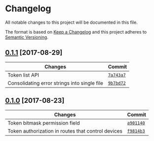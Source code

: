 # Changelog

All notable changes to this project will be documented in this file.

The format is based on [Keep a Changelog](http://keepachangelog.com/en/1.0.0/)
and this project adheres to [Semantic Versioning](http://semver.org/spec/v2.0.0.html).

## [0.1.1][2] [2017-08-29]

| Changes | Commit |
| ---- | ---- |
| Token list API | [`7a743a7`] |
| Consolidating error strings into single file | [`9b7bd72`] |

## [0.1.0][1] [2017-08-23]

| Changes | Commit |
| ---- | ---- |
| Token bitmask permission field | [`a901140`] |
| Token authorization in routes that control devices | [`f9814b3`] |

[`9b7bd72`]: https://github.com/dadleyy/beacon.api/commit/9b7bd72d6f22e6bb1973460bd15f33e239d8bbf9
[`7a743a7`]: https://github.com/dadleyy/beacon.api/commit/7a743a7c89fc6e73cc110c9ffcf318a8230644ce
[2]: https://github.com/dadleyy/beacon.api/releases/tag/0.1.1
[`a901140`]: https://github.com/dadleyy/beacon.api/pull/15/commits/a90114063ed592508297a38e4dbc04d86b5385d6
[`f9814b3`]: https://github.com/dadleyy/beacon.api/pull/15/commits/f9814b36b7220ad0c05b25b9c543727831068f55
[1]: https://github.com/dadleyy/beacon.api/releases/tag/0.1.0
